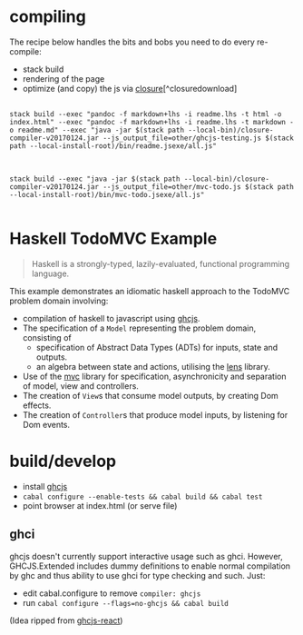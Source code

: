 compiling
===

The recipe below handles the bits and bobs you need to do every re-compile:

- stack build
- rendering of the page
- optimize (and copy) the js via [closure](http://dl.google.com/closure-compiler/compiler-latest.zip)[^closuredownload]

<pre>
  <code style="white-space: pre-wrap;">
stack build --exec "pandoc -f markdown+lhs -i readme.lhs -t html -o index.html" --exec "pandoc -f markdown+lhs -i readme.lhs -t markdown -o readme.md" --exec "java -jar $(stack path --local-bin)/closure-compiler-v20170124.jar --js_output_file=other/ghcjs-testing.js $(stack path --local-install-root)/bin/readme.jsexe/all.js"
  </code>
</pre>

<pre>
  <code style="white-space: pre-wrap;">
stack build --exec "java -jar $(stack path --local-bin)/closure-compiler-v20170124.jar --js_output_file=other/mvc-todo.js $(stack path --local-install-root)/bin/mvc-todo.jsexe/all.js"
  </code>
</pre>

# Haskell TodoMVC Example

> Haskell is a strongly-typed, lazily-evaluated, functional programming language.

This example demonstrates an idiomatic haskell approach to the TodoMVC problem domain involving:

- compilation of haskell to javascript using [ghcjs][ghcjs].
- The specification of a `Model` representing the problem domain, consisting of
  - specification of Abstract Data Types (ADTs) for inputs, state and outputs.
  - an algebra between state and actions, utilising the [lens][lens] library.
- Use of the [mvc][mvc] library for specification, asynchronicity and separation of model, view and controllers.
- The creation of `View`s that consume model outputs, by creating Dom effects.
- The creation of `Controller`s that produce model inputs, by listening for Dom events.

build/develop
===

- install [ghcjs][ghcjs]
- `cabal configure --enable-tests && cabal build && cabal test`
- point browser at index.html (or serve file)

ghci
---

ghcjs doesn't currently support interactive usage such as ghci.  However, GHCJS.Extended includes dummy definitions to enable normal compilation by ghc and thus ability to use ghci for type checking and such.  Just:

 - edit cabal.configure to remove `compiler: ghcjs`
 - run `cabal configure --flags=no-ghcjs && cabal build`

(Idea ripped from [ghcjs-react](https://github.com/fpco/ghcjs-react))

[mvc]: https://hackage.haskell.org/package/mvc
[lens]: https://hackage.haskell.org/package/lens
[ghcjs]: https://github.com/ghcjs/ghcjs

